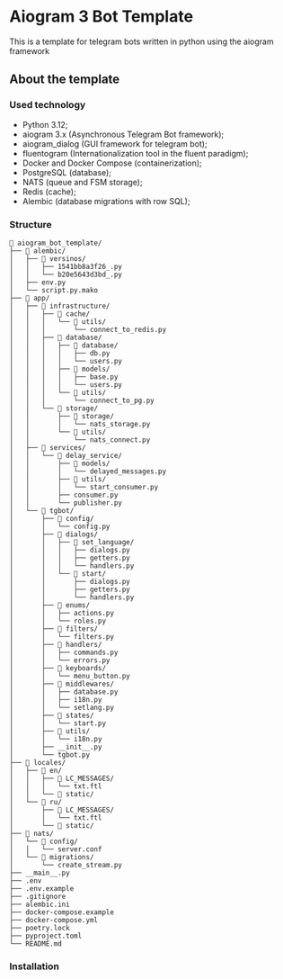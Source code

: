 
# Aiogram 3 Bot Template

This is a template for telegram bots written in python using the aiogram framework

## About the template

### Used technology
* Python 3.12;
* aiogram 3.x (Asynchronous Telegram Bot framework);
* aiogram_dialog (GUI framework for telegram bot);
* fluentogram (Internationalization tool in the fluent paradigm);
* Docker and Docker Compose (containerization);
* PostgreSQL (database);
* NATS (queue and FSM storage);
* Redis (cache);
* Alembic (database migrations with row SQL);

### Structure

```
📁 aiogram_bot_template/
├── 📁 alembic/
│   ├── 📁 versinos/
│   │   ├── 1541bb8a3f26_.py
│   │   └── b20e5643d3bd_.py
│   ├── env.py
│   └── script.py.mako
├── 📁 app/
│   ├── 📁 infrastructure/
│   │   ├── 📁 cache/
│   │   │   └── 📁 utils/
│   │   │       └── connect_to_redis.py
│   │   ├── 📁 database/
│   │   │   ├── 📁 database/
│   │   │   │   ├── db.py
│   │   │   │   └── users.py
│   │   │   ├── 📁 models/
│   │   │   │   ├── base.py
│   │   │   │   └── users.py
│   │   │   └── 📁 utils/
│   │   │       └── connect_to_pg.py
│   │   └── 📁 storage/
│   │       ├── 📁 storage/
│   │       │   └── nats_storage.py
│   │       └── 📁 utils/
│   │           └── nats_connect.py
│   ├── 📁 services/
│   │   └── 📁 delay_service/
│   │       ├── 📁 models/
│   │       │   └── delayed_messages.py
│   │       ├── 📁 utils/
│   │       │   └── start_consumer.py
│   │       ├── consumer.py
│   │       └── publisher.py
│   └── 📁 tgbot/
│       ├── 📁 config/
│       │   └── config.py
│       ├── 📁 dialogs/
│       │   ├── 📁 set_language/
│       │   │   ├── dialogs.py
│       │   │   ├── getters.py
│       │   │   └── handlers.py
│       │   └── 📁 start/
│       │       ├── dialogs.py
│       │       ├── getters.py
│       │       └── handlers.py
│       ├── 📁 enums/
│       │   ├── actions.py
│       │   └── roles.py
│       ├── 📁 filters/
│       │   └── filters.py
│       ├── 📁 handlers/
│       │   ├── commands.py
│       │   └── errors.py
│       ├── 📁 keyboards/
│       │   └── menu_button.py
│       ├── 📁 middlewares/
│       │   ├── database.py
│       │   ├── i18n.py
│       │   └── setlang.py
│       ├── 📁 states/
│       │   └── start.py
│       ├── 📁 utils/
│       │   └── i18n.py
│       ├── __init__.py
│       └── tgbot.py
├── 📁 locales/
│   ├── 📁 en/
│   │   ├── 📁 LC_MESSAGES/
│   │   │   └── txt.ftl
│   │   └── 📁 static/
│   └── 📁 ru/
│       ├── 📁 LC_MESSAGES/
│       │   └── txt.ftl
│       └── 📁 static/
├── 📁 nats/
│   └── 📁 config/
│   │   └── server.conf
│   └── 📁 migrations/
│       └── create_stream.py
├── __main__.py
├── .env
├── .env.example
├── .gitignore
├── alembic.ini
├── docker-compose.example
├── docker-compose.yml
├── poetry.lock
├── pyproject.toml
└── README.md
```

### Installation